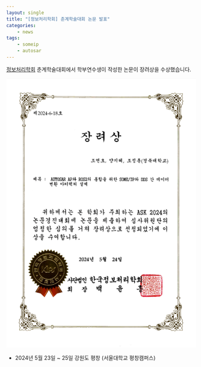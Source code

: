 ```yaml
---
layout: single
title: "[정보처리학회] 춘계학술대회 논문 발표"
categories: 
    - news
tags: 
    - someip
    - autosar
---
```


[정보처리학회](https://www.hyundai.com/) 춘계학술대회에서 학부연수생이 작성한 논문이 장려상을 수상했습니다.

![정보처리학회 장려상](/assets/img/post/kips_spring_conf.png)

- 2024년 5월 23일 ~ 25일 강원도 평창 (서울대학교 평창캠퍼스)

